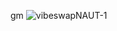 gm
![vibeswapNAUT-1](https://user-images.githubusercontent.com/81311862/160277549-7720849c-3a69-4fa2-8176-18d38afc5f8e.jpg)
